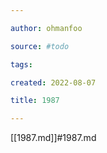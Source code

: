 ```yaml
---

author: ohmanfoo

source: #todo

tags: 

created: 2022-08-07

title: 1987

---
```

[[1987.md]]#1987.md